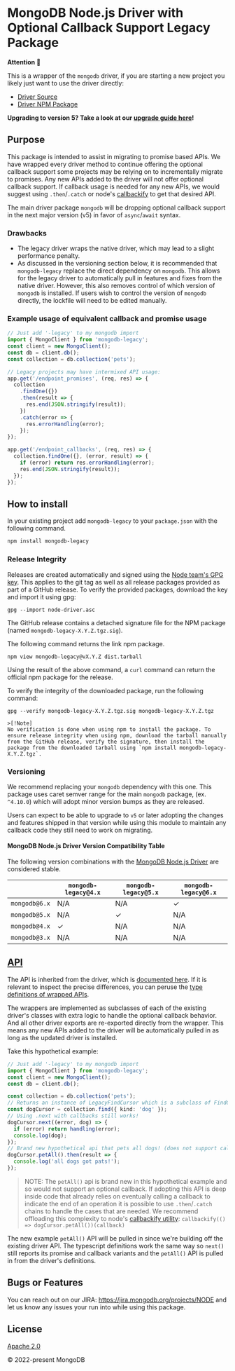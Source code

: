 # MongoDB Node.js Driver with Optional Callback Support Legacy Package

**Attention :memo:**

This is a wrapper of the `mongodb` driver, if you are starting a new project you likely just want to use the driver directly:

- [Driver Source](https://github.com/mongodb/node-mongodb-native/)
- [Driver NPM Package](https://www.npmjs.com/package/mongodb)

**Upgrading to version 5? Take a look at our [upgrade guide here](https://github.com/mongodb/node-mongodb-native/blob/HEAD/etc/notes/CHANGES_5.0.0.md)!**

## Purpose

This package is intended to assist in migrating to promise based APIs.
We have wrapped every driver method to continue offering the optional callback support some projects may be relying on to incrementally migrate to promises.
Any new APIs added to the driver will not offer optional callback support.
If callback usage is needed for any new APIs, we would suggest using `.then`/`.catch` or node's [callbackify](https://nodejs.org/dist/latest-v16.x/docs/api/util.html#utilcallbackifyoriginal) to get that desired API.

The main driver package `mongodb` will be dropping optional callback support in the next major version (v5) in favor of `async`/`await` syntax.

### Drawbacks

- The legacy driver wraps the native driver, which may lead to a slight performance penalty.
- As discussed in the versioning section below, it is recommended that `mongodb-legacy` replace the direct dependency on `mongodb`.  This allows for
the legacy driver to automatically pull in features and fixes from the native driver.  However, this also removes control
of which version of `mongodb` is installed.  If users wish to control the version of `mongodb` directly, the lockfile will need to be edited manually.

### Example usage of equivalent callback and promise usage

```ts
// Just add '-legacy' to my mongodb import
import { MongoClient } from 'mongodb-legacy';
const client = new MongoClient();
const db = client.db();
const collection = db.collection('pets');

// Legacy projects may have intermixed API usage:
app.get('/endpoint_promises', (req, res) => {
  collection
    .findOne({})
    .then(result => {
      res.end(JSON.stringify(result));
    })
    .catch(error => {
      res.errorHandling(error);
    });
});

app.get('/endpoint_callbacks', (req, res) => {
  collection.findOne({}, (error, result) => {
    if (error) return res.errorHandling(error);
    res.end(JSON.stringify(result));
  });
});
```

## How to install

In your existing project add `mongodb-legacy` to your `package.json` with the following command.

```sh
npm install mongodb-legacy
```

	
### Release Integrity

Releases are created automatically and signed using the [Node team's GPG key](https://pgp.mongodb.com/node-driver.asc). This applies to the git tag as well as all release packages provided as part of a GitHub release. To verify the provided packages, download the key and import it using gpg:

```
gpg --import node-driver.asc
```

The GitHub release contains a detached signature file for the NPM package (named
`mongodb-legacy-X.Y.Z.tgz.sig`).

The following command returns the link npm package. 
```shell
npm view mongodb-legacy@vX.Y.Z dist.tarball 
```

Using the result of the above command, a `curl` command can return the official npm package for the release.

To verify the integrity of the downloaded package, run the following command:
```shell
gpg --verify mongodb-legacy-X.Y.Z.tgz.sig mongodb-legacy-X.Y.Z.tgz

>[!Note]
No verification is done when using npm to install the package. To ensure release integrity when using npm, download the tarball manually from the GitHub release, verify the signature, then install the package from the downloaded tarball using `npm install mongodb-legacy-X.Y.Z.tgz`.

```

### Versioning

We recommend replacing your `mongodb` dependency with this one.
This package uses caret semver range for the main `mongodb` package, (ex. `^4.10.0`) which will adopt minor version bumps as they are released.

Users can expect to be able to upgrade to `v5` or later adopting the changes and features shipped in that version while using this module to maintain any callback code they still need to work on migrating.

#### MongoDB Node.js Driver Version Compatibility Table

The following version combinations with the [MongoDB Node.js Driver](https://github.com/mongodb/node-mongodb-native) are considered stable.

|               | `mongodb-legacy@4.x` | `mongodb-legacy@5.x` | `mongodb-legacy@6.x` |
| ------------- | -------------------- | -------------------- | -------------------- |
| `mongodb@6.x` | N/A                  | N/A                  | ✓                    |
| `mongodb@5.x` | N/A                  | ✓                    | N/A                  |
| `mongodb@4.x` | ✓                    | N/A                  | N/A                  |
| `mongodb@3.x` | N/A                  | N/A                  | N/A                  |

## [API](https://mongodb.github.io/node-mongodb-native/)

The API is inherited from the driver, which is [documented here](https://mongodb.github.io/node-mongodb-native/).
If it is relevant to inspect the precise differences, you can peruse the [type definitions of wrapped APIs](https://github.com/mongodb-js/nodejs-mongodb-legacy/blob/main/mongodb-legacy.d.ts).

The wrappers are implemented as subclasses of each of the existing driver's classes with extra logic to handle the optional callback behavior. And all other driver exports are re-exported directly from the wrapper. This means any new APIs added to the driver will be automatically pulled in as long as the updated driver is installed.

Take this hypothetical example:

```ts
// Just add '-legacy' to my mongodb import
import { MongoClient } from 'mongodb-legacy';
const client = new MongoClient();
const db = client.db();

const collection = db.collection('pets');
// Returns an instance of LegacyFindCursor which is a subclass of FindCursor
const dogCursor = collection.find({ kind: 'dog' });
// Using .next with callbacks still works!
dogCursor.next((error, dog) => {
  if (error) return handling(error);
  console.log(dog);
});
// Brand new hypothetical api that pets all dogs! (does not support callbacks)
dogCursor.petAll().then(result => {
  console.log('all dogs got pats!');
});
```

> NOTE: The `petAll()` api is brand new in this hypothetical example and so would not support an optional callback. If adopting this API is deep inside code that already relies on eventually calling a callback to indicate the end of an operation it is possible to use `.then`/`.catch` chains to handle the cases that are needed. We recommend offloading this complexity to node's [callbackify utility](https://nodejs.org/dist/latest-v16.x/docs/api/util.html#utilcallbackifyoriginal): `callbackify(() => dogCursor.petAll())(callback)`

The new example `petAll()` API will be pulled in since we're building off the existing driver API.
The typescript definitions work the same way so `next()` still reports its promise and callback variants and the `petAll()` API is pulled in from the driver's definitions.

## Bugs or Features

You can reach out on our JIRA: https://jira.mongodb.org/projects/NODE and let us know any issues your run into while using this package.

## License

[Apache 2.0](https://github.com/mongodb-js/nodejs-mongodb-legacy/blob/main/LICENSE)

:copyright: 2022-present MongoDB
